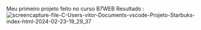 Meu primeiro projeto feito no curso B7WEB
Resultado :
![screencapture-file-C-Users-vitor-Documents-vscode-Projeto-Starbuks-index-html-2024-02-23-19_29_37](https://github.com/VitorHBS/Projeto-Starbucks/assets/143558773/7bb310ce-dd0e-4af4-87da-7c20d738e1a3)


